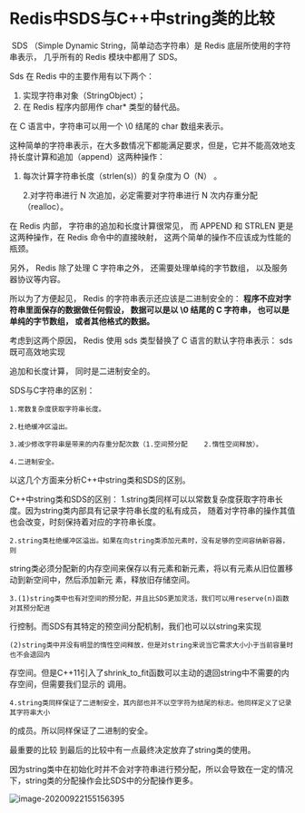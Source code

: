 # Redis中SDS与C++中string类的比较
​    SDS （Simple Dynamic String，简单动态字符串）是 Redis 底层所使用的字符串表示， 几乎所有的 
Redis 模块中都用了 SDS。

Sds 在 Redis 中的主要作用有以下两个：

1. 实现字符串对象（StringObject）；
2. 在 Redis 程序内部用作 char* 类型的替代品。

在 C 语言中，字符串可以用一个 \0 结尾的 char 数组来表示。

这种简单的字符串表示，在大多数情况下都能满足要求，但是，它并不能高效地支持长度计算和追加（append）这两种操作：

1. 每次计算字符串长度（strlen(s)）的复杂度为 O（N） 。

   2.对字符串进行 N 次追加，必定需要对字符串进行 N 次内存重分配（realloc）。

在 Redis 内部， 字符串的追加和长度计算很常见， 而 APPEND 和 STRLEN 更是这两种操作，在 Redis 命令中的直接映射， 这两个简单的操作不应该成为性能的瓶颈。

另外， Redis 除了处理 C 字符串之外， 还需要处理单纯的字节数组， 以及服务器协议等内容。

所以为了方便起见， Redis 的字符串表示还应该是二进制安全的： **程序不应对字符串里面保存的数据做任何假设， 数据可以是以 \0 结尾的 C 字符串， 也可以是单纯的字节数组， 或者其他格式的数据。**

考虑到这两个原因， Redis 使用 sds 类型替换了 C 语言的默认字符串表示： sds 既可高效地实现

追加和长度计算， 同时是二进制安全的。

SDS与C字符串的区别：
    

    1.常数复杂度获取字符串长度。
    
    2.杜绝缓冲区溢出。
    
    3.减少修改字符串是带来的内存重分配次数（1.空间预分配    2.惰性空间释放）。
    
    4.二进制安全。

以这几个方面来分析C++中string类和SDS的区别。

C++中string类和SDS的区别：
    1.string类同样可以以常数复杂度获取字符串长度。因为string类内部具有记录字符串长度的私有成员，
随着对字符串的操作其值也会改变，时刻保持着对应的字符串长度。

    2.string类杜绝缓冲区溢出。如果在向string类添加元素时，没有足够的空间容纳新容器，则
string类必须分配新的内存空间来保存以有元素和新元素，将以有元素从旧位置移动到新空间中，然后添加新元
素，释放旧存储空间。

    3.(1)string类中也有对空间的预分配，并且比SDS更加灵活，我们可以用reserve(n)函数对其预分配进
行控制。而SDS有其特定的预空间分配机制，我们也可以以string来实现

    (2)string类中并没有明显的惰性空间释放，但是对string来说当它需求大小小于当前容量时也不会退回内
存空间。但是C++11引入了shrink_to_fit函数可以主动的退回string中不需要的内存空间，但需要我们显示的
调用。

    4.string类同样保证了二进制安全，其内部也并不以空字符为结尾的标志。他同样定义了记录其字符串大小
的成员。所以同样保证了二进制的安全。

最重要的比较
    到最后的比较中有一点最终决定放弃了string类的使用。

因为string类中在初始化时并不会对字符串进行预分配，所以会导致在一定的情况下，string类的分配操作会比SDS中的分配操作更多。

![image-20200922155156395](https://gitee.com/zero049/MyNoteImages/raw/master/image-20200922155156395.png)